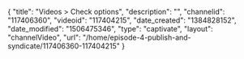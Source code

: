 {
    "title": "Videos > Check options",
    "description": "",
    "channelid": "117406360",
    "videoid": "117404215",
    "date_created": "1384828152",
    "date_modified": "1506475346",
    "type": "captivate",
    "layout": "channelVideo",
    "url": "\/home\/episode-4-publish-and-syndicate\/117406360-117404215"
}